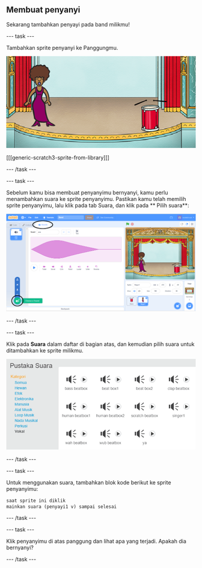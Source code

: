 ## Membuat penyanyi

Sekarang tambahkan penyayi pada band milikmu!

\--- task \---

Tambahkan sprite penyanyi ke Panggungmu.

![tangkapan layar](images/band-singer-mic.png)

[[[generic-scratch3-sprite-from-library]]]

\--- /task \---

\--- task \---

Sebelum kamu bisa membuat penyanyimu bernyanyi, kamu perlu menambahkan suara ke sprite penyanyimu. Pastikan kamu telah memilih sprite penyanyimu, lalu klik pada tab Suara, dan klik pada ** Pilih suara**:

![tangkapan layar](images/band-import-sound-annotated.png)

\--- /task \---

\--- task \---

Klik pada **Suara** dalam daftar di bagian atas, dan kemudian pilih suara untuk ditambahkan ke sprite milikmu.

![tangkapan layar](images/band-choose-sound.png)

\--- /task \---

\--- task \---

Untuk menggunakan suara, tambahkan blok kode berikut ke sprite penyanyimu:

```blocks3
saat sprite ini diklik
mainkan suara (penyayi1 v) sampai selesai
```

\--- /task \---

\--- task \---

Klik penyanyimu di atas panggung dan lihat apa yang terjadi. Apakah dia bernyanyi?

\--- /task \---